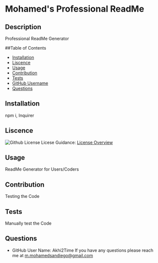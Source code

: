 # Mohamed's Professional ReadMe

 ## Description
 Professional ReadMe Generator

 ##Table of Contents 

- [Installation](#installation)
- [Liscence](#liscence)
- [Usage](#usage)
- [Contribution](#usage)
- [Tests](#test)
- [GitHub Username](#username)
- [Questions](#contactInfo)

 ## Installation
 npm i, Inquirer
 ## Liscence
![Github License](https://img.shields.io/badge/license-GPL-blue.svg)
Licese Guidance: 
[License Overview](https://gist.github.com/nicolasdao/a7adda51f2f185e8d2700e1573d8a633)
 
## Usage
 ReadMe Generator for Users/Coders

 ## Contribution 
Testing the Code

## Tests
Manually test the Code

## Questions 
- GitHub User Name: Akhi2Time
If you have any questions please reach me at m.mohamedsandiego@gmail.com

 



